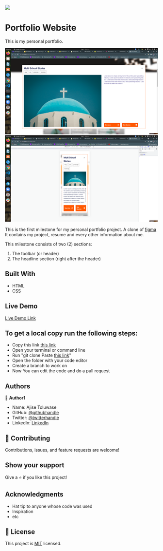
![](https://img.shields.io/badge/Microverse-blueviolet)

# Portfolio Website

This is my personal portfolio. 

![screenshot](./img/desktop-mobile-popup.png)
![screenshot](./img/mobile-popup.png)

This is the first milestone for my personal portfolio project.
A clone of [figma](https://www.figma.com/file/l7SqJ3ZfkAKih9sFxvWSR4/Microverse-Student-Project-1?node-id=48%3A27)
It contains my project, resume and every other information about me.

This milestone consists of two (2) sections:
1. The toolbar (or header)
2. The headline section (right after the header)
## Built With

- HTML
- CSS
## Live Demo

[Live Demo Link](https://whoistolu.github.io/personal-portfolio/)


## To get a local copy run the following steps:
- Copy this link [this link](https://github.com/Whoistolu/personal-portfolio/tree/created_toolbar)
- Open your terminal or command line
- Run "git clone Paste [this link](https://github.com/Whoistolu/personal-portfolio/tree/created_toolbar)"
- Open the folder with your code editor
- Create a branch to work on
- Now You can edit the code and do a pull request

## Authors

👤 **Author1**

- Name: Ajise Toluwase
- GitHub: [@githubhandle](https://github.com/Whoistolu)
- Twitter: [@twitterhandle](https://twitter.com/Littletolu)
- LinkedIn: [LinkedIn](https://www.linkedin.com/in/toluwase-ajise-9b40411b2/)

## 🤝 Contributing

Contributions, issues, and feature requests are welcome!

## Show your support

Give a ⭐️ if you like this project!

## Acknowledgments

- Hat tip to anyone whose code was used
- Inspiration
- etc

## 📝 License

This project is [MIT](./MIT.md) licensed.
